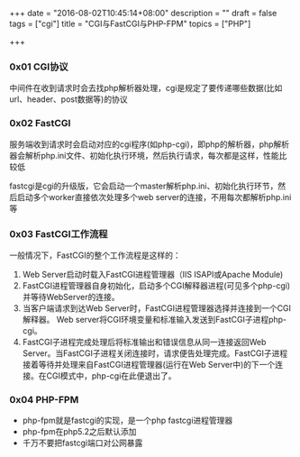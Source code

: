 +++
date = "2016-08-02T10:45:14+08:00"
description = ""
draft = false
tags = ["cgi"]
title = "CGI与FastCGI与PHP-FPM"
topics = ["PHP"]

+++

### 0x01 CGI协议
中间件在收到请求时会去找php解析器处理，cgi是规定了要传递哪些数据(比如url、header、post数据等)的协议

### 0x02 FastCGI
服务端收到请求时会启动对应的cgi程序(如php-cgi)，即php的解析器，php解析器会解析php.ini文件、初始化执行环境，然后执行请求，每次都是这样，性能比较低

fastcgi是cgi的升级版，它会启动一个master解析php.ini、初始化执行环节，然后启动多个worker直接依次处理多个web server的连接，不用每次都解析php.ini等

### 0x03 FastCGI工作流程
一般情况下，FastCGI的整个工作流程是这样的：

1. Web Server启动时载入FastCGI进程管理器（IIS ISAPI或Apache Module)
2. FastCGI进程管理器自身初始化，启动多个CGI解释器进程(可见多个php-cgi)并等待WebServer的连接。
3. 当客户端请求到达Web Server时，FastCGI进程管理器选择并连接到一个CGI解释器。 Web server将CGI环境变量和标准输入发送到FastCGI子进程php-cgi。
4. FastCGI子进程完成处理后将标准输出和错误信息从同一连接返回Web Server。当FastCGI子进程关闭连接时，请求便告处理完成。FastCGI子进程接着等待并处理来自FastCGI进程管理器(运行在Web Server中)的下一个连接。在CGI模式中，php-cgi在此便退出了。

### 0x04 PHP-FPM
* php-fpm就是fastcgi的实现，是一个php fastcgi进程管理器
* php-fpm在php5.2之后默认添加
* 千万不要把fastcgi端口对公网暴露